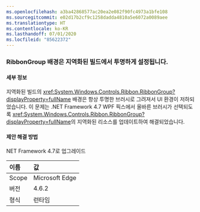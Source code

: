 ```yaml
---
ms.openlocfilehash: a3ba42868577ac20ea2e082f90fc4973a1bfe108
ms.sourcegitcommit: e02d17b2cf9c1258dadda4810a5e6072a0089aee
ms.translationtype: HT
ms.contentlocale: ko-KR
ms.lasthandoff: 07/01/2020
ms.locfileid: "85622372"
---
```

### <a name="ribbongroup-background-is-set-to-transparent-in-localized-builds"></a>RibbonGroup 배경은 지역화된 빌드에서 투명하게 설정됩니다.

#### <a name="details"></a>세부 정보

지역화된 빌드의 <xref:System.Windows.Controls.Ribbon.RibbonGroup?displayProperty=fullName> 배경은 항상 투명한 브러시로 그려져서 UI 환경이 저하되었습니다. 이 문제는 .NET Framework 4.7 WPF 픽스에서 올바른 브러시가 선택되도록 <xref:System.Windows.Controls.Ribbon.RibbonGroup?displayProperty=fullName>의 지역화된 리소스를 업데이트하여 해결되었습니다.

#### <a name="suggestion"></a>제안 해결 방법

NET Framework 4.7로 업그레이드

| 이름    | 값       |
|:--------|:------------|
| Scope   |Microsoft Edge|
|버전|4.6.2|
|형식|런타임|

